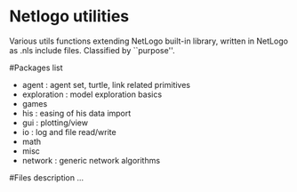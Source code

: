 Netlogo utilities
=====

Various utils functions extending NetLogo built-in library, written in NetLogo as .nls include files.
Classified by ``purpose''.

#Packages list
<ul>
<li>agent : agent set, turtle, link related primitives</li>
<li>exploration : model exploration basics</li>
<li>games</li>
<li>his : easing of his data import</li>
<li>gui : plotting/view</li>
<li>io : log and file read/write</li>
<li>math</li>
<li>misc</li>
<li>network : generic network algorithms</li>
</ul>

#Files description
...

